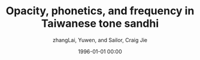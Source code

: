 ---
layout: post
title: Opacity, phonetics, and frequency in Taiwanese tone sandhi

date: 1996-01-01 00:00
author: zhangLai, Yuwen, and Sailor, Craig Jie
tags: ["frequency","maximum entropy","opacity","productivity","tone sandhi"]
journal: Current issues in unity and diversity of languagesCollection of papers selected from the 18th International Congress of Linguists

year: 2009
---